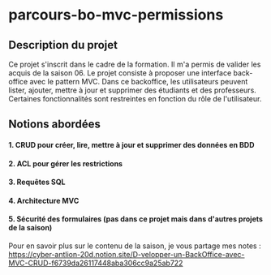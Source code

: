 # parcours-bo-mvc-permissions
## Description du projet
Ce projet s'inscrit dans le cadre de la formation. Il m'a permis de valider les acquis de la saison 06. Le projet consiste à proposer une interface back-office avec le pattern MVC. 
Dans ce backoffice, les utilisateurs peuvent lister, ajouter, mettre à jour et supprimer des étudiants et des professeurs. Certaines fonctionnalités sont restreintes en fonction du rôle de l'utilisateur.
## Notions abordées
#### 1. CRUD pour créer, lire, mettre à jour et supprimer des données en BDD
#### 2. ACL pour gérer les restrictions
#### 3. Requêtes SQL
#### 4. Architecture MVC
#### 5. Sécurité des formulaires (pas dans ce projet mais dans d'autres projets de la saison)

Pour en savoir plus sur le contenu de la saison, je vous partage mes notes : https://cyber-antlion-20d.notion.site/D-velopper-un-BackOffice-avec-MVC-CRUD-f6739da26117448aba306cc9a25ab722 
